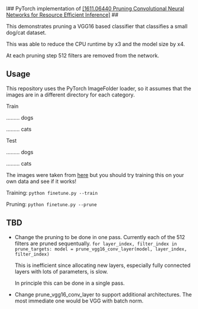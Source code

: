 l## PyTorch implementation of  [\[1611.06440 Pruning Convolutional Neural Networks for Resource Efficient Inference\]](https://arxiv.org/abs/1611.06440) ##

This demonstrates pruning a VGG16 based classifier that classifies a small dog/cat dataset.


This was able to reduce the CPU runtime by x3 and the model size by x4.


At each pruning step 512 filters are removed from the network.


Usage
-----

This repository uses the PyTorch ImageFolder loader, so it assumes that the images are in a different directory for each category.

Train

......... dogs

......... cats


Test


......... dogs

......... cats


The images were taken from [here](https://www.kaggle.com/c/dogs-vs-cats) but you should try training this on your own data and see if it works!

Training:
`python finetune.py --train`

Pruning:
`python finetune.py --prune`

TBD
---

 - Change the pruning to be done in one pass. Currently each of the 512 filters are pruned sequentually. 
	`
	for layer_index, filter_index in prune_targets:
			model = prune_vgg16_conv_layer(model, layer_index, filter_index)
		`


 	This is inefficient since allocating new layers, especially fully connected layers with lots of parameters, is slow.
	
	In principle this can be done in a single pass.



 - Change prune_vgg16_conv_layer to support additional architectures.
 	The most immediate one would be VGG with batch norm.

